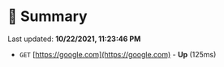 # 📖 Summary
Last updated: **10/22/2021, 11:23:46 PM**

- `GET` [https://google.com](https://google.com) - **Up** (125ms)
